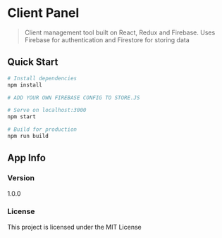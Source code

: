 # Client Panel

> Client management tool built on React, Redux and Firebase. Uses Firebase for authentication and Firestore for storing data

## Quick Start

```bash
# Install dependencies
npm install

# ADD YOUR OWN FIREBASE CONFIG TO STORE.JS

# Serve on localhost:3000
npm start

# Build for production
npm run build
```

## App Info

### Version

1.0.0

### License

This project is licensed under the MIT License
